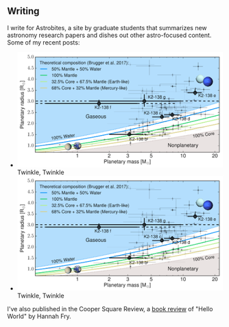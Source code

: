 ## <a name="writing"></a>Writing

I write for Astrobites, a site by graduate students that summarizes new astronomy research papers and dishes out other astro-focused content. Some of my recent posts:
- ![twinkle](images/writing/twinkle.png "make a wish") 
Twinkle, Twinkle
- ![twinkle](images/writing/twinkle.png "make a wish") 
Twinkle, Twinkle

I've also published in the Cooper Square Review, a [book review](http://coopersquarereview.org/review/the-algorithms-that-rule-your-life/) of "Hello World" by Hannah Fry.